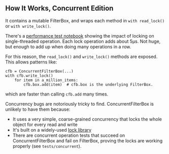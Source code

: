 ## How It Works, Concurrent Edition

It contains a mutable FilterBox, and wraps each method in `with read_lock()` or `with write_lock()`.

There's a [performance test notebook](/examples/concurrent_perf.ipynb) showing the impact of locking
on single-threaded operation. Each lock operation adds about 5µs. Not huge, but enough to add up when doing
many operations in a row.

For this reason, the `read_lock()` and `write_lock()` methods are exposed. This allows patterns like:
```
cfb = ConcurrentFilterBox(...)
with cfb.write_lock()
    for item in a_million_items:
        cfb.box.add(item)  # cfb.box is the underlying FilterBox.
```
which are faster than calling `cfb.add` many times.

Concurrency bugs are notoriously tricky to find. ConcurrentFilterBox is unlikely to have them because:
 - It uses a very simple, coarse-grained concurrency that locks the whole object for every read and write
 - It's built on a widely-used [lock library](https://github.com/elarivie/pyReaderWriterLock)
 - There are concurrent operation tests that succeed on ConcurrentFilterBox and fail on FilterBox, proving the
  locks are working properly (see `tests/concurrent`).
